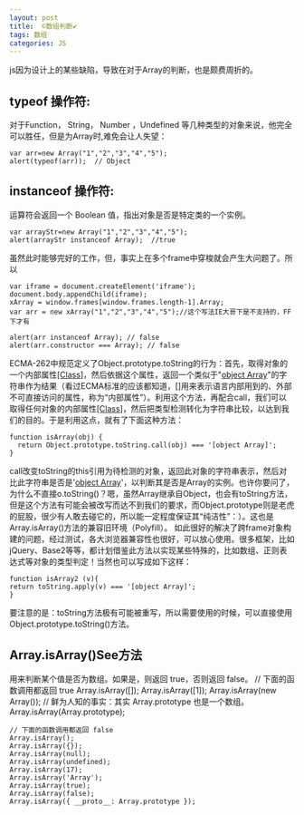 ```yaml
---
layout: post
title:  ©️数组判断✔︎
tags: 数组
categories: JS
---
```



js因为设计上的某些缺陷，导致在对于Array的判断，也是颇费周折的。



## typeof 操作符:
对于Function， String， Number ，Undefined 等几种类型的对象来说，他完全可以胜任，但是为Array时,难免会让人失望：


	var arr=new Array("1","2","3","4","5");
	alert(typeof(arr));  // Object



## instanceof 操作符:
运算符会返回一个 Boolean 值，指出对象是否是特定类的一个实例。


	var arrayStr=new Array("1","2","3","4","5");
	alert(arrayStr instanceof Array);  //true


虽然此时能够完好的工作，但，事实上在多个frame中穿梭就会产生大问题了。所以


	var iframe = document.createElement('iframe');    
	document.body.appendChild(iframe);    
	xArray = window.frames[window.frames.length-1].Array;       
	var arr = new xArray("1","2","3","4","5");//这个写法IE大哥下是不支持的，FF下才有
	
	alert(arr instanceof Array); // false 
	alert(arr.constructor === Array); // false

ECMA-262中规范定义了Object.prototype.toString的行为：首先，取得对象的一个内部属性[\[Class]()]，然后依据这个属性，返回一个类似于"[object Array]()"的字符串作为结果（看过ECMA标准的应该都知道，[\[]()]用来表示语言内部用到的、外部不可直接访问的属性，称为“内部属性”）。利用这个方法，再配合call，我们可以取得任何对象的内部属性[\[Class]()]，然后把类型检测转化为字符串比较，以达到我们的目的。于是利用这点，就有了下面这种方法：

	function isArray(obj) {  
	  return Object.prototype.toString.call(obj) === '[object Array]';   
	}



call改变toString的this引用为待检测的对象，返回此对象的字符串表示，然后对比此字符串是否是'[object Array]()'，以判断其是否是Array的实例。也许你要问了，为什么不直接o.toString()？嗯，虽然Array继承自Object，也会有toString方法，但是这个方法有可能会被改写而达不到我们的要求，而Object.prototype则是老虎的屁股，很少有人敢去碰它的，所以能一定程度保证其“纯洁性”：）。这也是Array.isArray()方法的兼容旧环境（Polyfill）。
如此很好的解决了跨frame对象构建的问题，经过测试，各大浏览器兼容性也很好，可以放心使用。很多框架，比如jQuery、Base2等等，都计划借鉴此方法以实现某些特殊的，比如数组、正则表达式等对象的类型判定！当然也可以写成如下这样：

	function isArray2 (v){
	return toString.apply(v) === '[object Array]';
	}


要注意的是：toString方法极有可能被重写，所以需要使用的时候，可以直接使用Object.prototype.toString()方法。





## Array.isArray()See方法
用来判断某个值是否为数组。如果是，则返回 true，否则返回 false。
	// 下面的函数调用都返回 true
	Array.isArray([]);
	Array.isArray([1]);
	Array.isArray(new Array());
	// 鲜为人知的事实：其实 Array.prototype 也是一个数组。
	Array.isArray(Array.prototype); 
	
	// 下面的函数调用都返回 false
	Array.isArray();
	Array.isArray({});
	Array.isArray(null);
	Array.isArray(undefined);
	Array.isArray(17);
	Array.isArray('Array');
	Array.isArray(true);
	Array.isArray(false);
	Array.isArray({ __proto__: Array.prototype });






